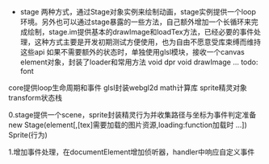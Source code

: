 * stage
两种方式，通过Stage对象实例来绘制动画，stage实例提供一个loop环境。另外也可以通过stage暴露的一些方法，自己额外增加一个长循环来完成绘制，stage.im提供基本的drawImage和loadTex方法，已经必要的事件处理，这种方式主要是开发初期测试方便使用，也为自由不愿意受库束缚而维持这些api
如果不需要额外的状态时，单独使用glsl模块，接收一个canvas element对象，封装了loader和常用方法
void dpr
void drawImage
... todo: font

core提供loop生命周期和事件
glsl封装webgl2d
math计算库
sprite精灵对象
transform状态栈

0.stage提供一个scene，sprite封装精灵行为并收集路径与坐标为事件判定准备
new Stage(element[,[tex]需要加载的图片资源,loading:function加载时 ...])
Sprite(行为)

1.增加事件处理，在documentElement增加侦听器，handler中响应自定义事件